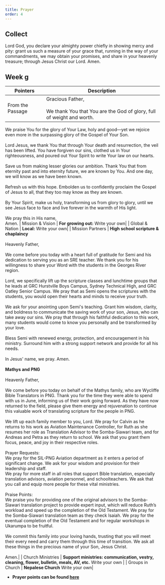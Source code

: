 ```yaml
---
title: Prayer
order: 4
---
```


## Collect
Lord God, you declare your almighty power chiefly in showing mercy and pity: grant us such a measure of your grace that, running in the way of your commandments, we may obtain your promises, and share in your heavenly treasure; through Jesus Christ our Lord. Amen.

## Week g

| Pointers | Description |
| --- | --- |
| From the Passage | Gracious Father,<br><br>We thank You that You are the God of glory, full of weight and worth.
 We praise You for the glory of Your Law, holy and good—yet we rejoice even more in the surpassing glory of the Gospel of Your Son.<br><br>Lord Jesus, we thank You that through Your death and resurrection, the veil has been lifted. You have forgiven our sins, clothed us in Your righteousness, and poured out Your Spirit to write Your law on our hearts.<br><br>Save us from making lesser glories our ambition. Thank You that from eternity past and into eternity future, we are known by You. And one day, we will know as we have been known.<br><br>Refresh us with this hope. Embolden us to confidently proclaim the Gospel of Jesus to all, that they too may know as they are known.<br><br>By Your Spirit, make us holy, transforming us from glory to glory, until we see Jesus face to face and live forever in the warmth of His light.<br><br>We pray this in His name,<br>Amen.
| Mission & Vision | **For growing out:** Write your own| 
| Global & Nation | **Local:** Write your own|
| Mission Partners | **High school scripture & chaplaincy** <br><br>Heavenly Father,<br><br>We come before you today with a heart full of gratitude for Semi and his dedication to serving you as an SRE teacher. We thank you for his willingness to share your Word with the students in the Georges River region.<br><br>Lord, we specifically lift up the scripture classes and lunchtime groups that he leads at GRC Hurstville Boys Campus, Sydney Technical High, and GRC Oatley Senior Campus. We pray that as Semi opens the scriptures with the students, you would open their hearts and minds to receive your truth.<br><br>We ask for your anointing upon Semi's teaching. Grant him wisdom, clarity, and boldness to communicate the saving work of your son, Jesus, who can take away our sins. We pray that through his faithful dedication to this work, many students would come to know you personally and be transformed by your love.<br><br>Bless Semi with renewed energy, protection, and encouragement in his ministry. Surround him with a strong support network and provide for all his needs.<br><br>In Jesus' name, we pray. Amen.<br><br>**Mathys and PNG**<br><br>Heavenly Father,<br><br>We come before you today on behalf of the Mathys family, who are Wycliffe Bible Translators in PNG. Thank you for the time they were able to spend with us in June, informing us of their work going forward. As they have now returned to the field, please give them energy and rejuvenation to continue this valuable work of translating scripture for the people in PNG.<br><br>We lift up each family member to you, Lord. We pray for Calvin as he returns to his work as Aviation Maintenance Controller, for Ruth as she resumes her role as Translation Advisor to the Somba-Siawari team, and for Andreas and Petra as they return to school. We ask that you grant them focus, peace, and joy in their respective roles.<br><br>Prayer Requests:<br>We pray for the SIL-PNG Aviation department as it enters a period of significant change. We ask for your wisdom and provision for their leadership and staff.
<br>We pray for more staff in all roles that support Bible translation, especially translation advisors, aviation personnel, and schoolteachers. We ask that you call and equip more people for these vital ministries.<br><br>Praise Points:<br>We praise you for providing one of the original advisors to the Somba-Siawari translation project to provide expert input, which will reduce Ruth’s workload and speed up the completion of the Old Testament. We pray for the Somba-Siawari translation team as they check Isaiah. We pray for the eventual completion of the Old Testament and for regular workshops in Ukarumpa to be fruitful.<br><br>We commit this family into your loving hands, trusting that you will meet their every need and carry them through this time of transition. We ask all these things in the precious name of your Son, Jesus Christ.<br><br>Amen.|
| Church Ministries | **Support ministries: communication, vestry, cleaning, flower, bulletin, meals, AV, etc.** Write your own |
| Groups in Church | **Nepalese Church** Write your own|



- **Prayer points can be found [here](https://stgeorgeshurstville.org.au/prayer)**

